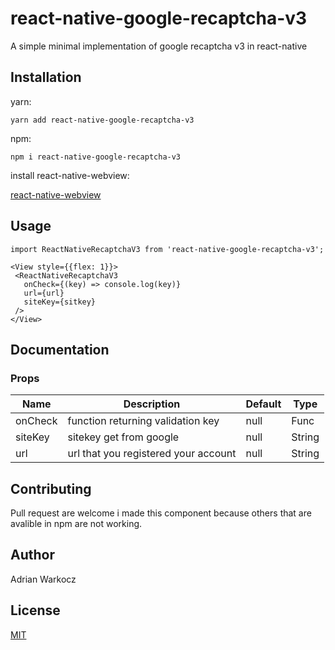 # react-native-google-recaptcha-v3

A simple minimal implementation of google recaptcha v3 in react-native


## Installation

yarn:

```
yarn add react-native-google-recaptcha-v3
```

npm:

```
npm i react-native-google-recaptcha-v3
```

install react-native-webview:

[react-native-webview](https://github.com/react-native-community/react-native-webview/blob/master/docs/Getting-Started.md)

## Usage

```
import ReactNativeRecaptchaV3 from 'react-native-google-recaptcha-v3';
```

```
<View style={{flex: 1}}>
 <ReactNativeRecaptchaV3
   onCheck={(key) => console.log(key)} 
   url={url}
   siteKey={sitkey} 
 />
</View>
```

## Documentation

### Props
| Name | Description | Default | Type |
|------------------|--------------------------------------------------------------------------|----------|---------|
| onCheck | function returning validation key | null | Func |
| siteKey | sitekey get from google | null | String |
| url | url that you registered your account | null | String |

## Contributing
Pull request are welcome i made this component because others that are avalible in npm are not working.

## Author
Adrian Warkocz

## License
[MIT](./LICENSE)